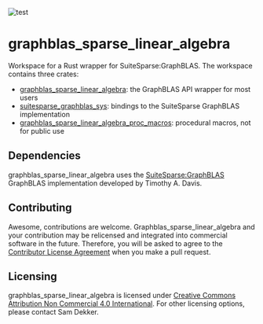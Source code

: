 ![test](https://github.com/code-sam/graphblas_sparse_linear_algebra/actions/workflows/test_main.yml/badge.svg?branch=main)
# graphblas_sparse_linear_algebra
Workspace for a Rust wrapper for SuiteSparse:GraphBLAS. The workspace contains three crates:
- [graphblas_sparse_linear_algebra](https://crates.io/crates/graphblas_sparse_linear_algebra): the GraphBLAS API wrapper for most users
- [suitesparse_graphblas_sys](https://crates.io/crates/suitesparse_graphblas_sys): bindings to the SuiteSparse GraphBLAS implementation
- [graphblas_sparse_linear_algebra_proc_macros](https://crates.io/crates/graphblas_sparse_linear_algebra_proc_macros/): procedural macros, not for public use

## Dependencies
graphblas_sparse_linear_algebra uses the [SuiteSparse:GraphBLAS](https://github.com/DrTimothyAldenDavis/GraphBLAS) GraphBLAS implementation developed by Timothy A. Davis.

## Contributing
Awesome, contributions are welcome. Graphblas_sparse_linear_algebra and your contribution may be relicensed and integrated into commercial software in the future. Therefore, you will be asked to agree to the [Contributor License Agreement](https://github.com/code-sam/graphblas_sparse_linear_algebra/blob/main/Contributor_License_Agreement.md) when you make a pull request.

## Licensing
graphblas_sparse_linear_algebra is licensed under [Creative Commons Attribution Non Commercial 4.0 International](https://creativecommons.org/licenses/by-nc/4.0/legalcode). For other licensing options, please contact Sam Dekker.
